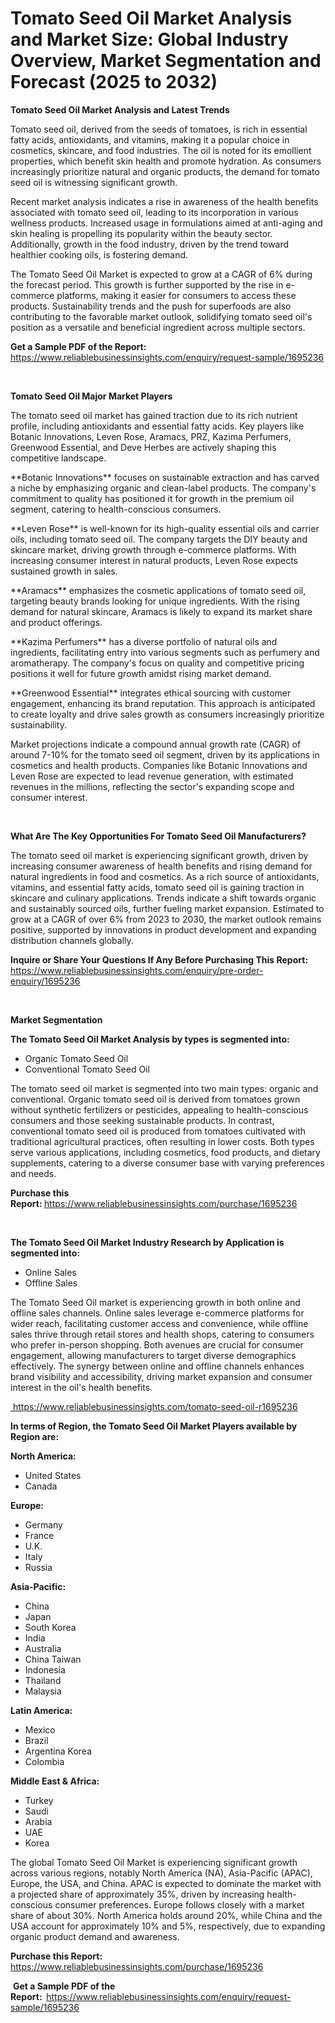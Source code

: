 <p><h1>Tomato Seed Oil Market Analysis and Market Size: Global Industry Overview, Market Segmentation and Forecast (2025 to 2032)</h1></p><p><strong>Tomato Seed Oil Market Analysis and Latest Trends</strong></p>
<p><p>Tomato seed oil, derived from the seeds of tomatoes, is rich in essential fatty acids, antioxidants, and vitamins, making it a popular choice in cosmetics, skincare, and food industries. The oil is noted for its emollient properties, which benefit skin health and promote hydration. As consumers increasingly prioritize natural and organic products, the demand for tomato seed oil is witnessing significant growth.</p><p>Recent market analysis indicates a rise in awareness of the health benefits associated with tomato seed oil, leading to its incorporation in various wellness products. Increased usage in formulations aimed at anti-aging and skin healing is propelling its popularity within the beauty sector. Additionally, growth in the food industry, driven by the trend toward healthier cooking oils, is fostering demand.</p><p>The Tomato Seed Oil Market is expected to grow at a CAGR of 6% during the forecast period. This growth is further supported by the rise in e-commerce platforms, making it easier for consumers to access these products. Sustainability trends and the push for superfoods are also contributing to the favorable market outlook, solidifying tomato seed oil's position as a versatile and beneficial ingredient across multiple sectors.</p></p>
<p><strong>Get a Sample PDF of the Report:&nbsp;</strong> <a href="https://www.reliablebusinessinsights.com/enquiry/request-sample/1695236?utm_campaign=3101&utm_medium=2&utm_source=Github&utm_content=ia&utm_term=15042025&utm_id=tomato-seed-oil">https://www.reliablebusinessinsights.com/enquiry/request-sample/1695236</a></p>
<p>&nbsp;</p>
<p><strong>Tomato Seed Oil Major Market Players</strong></p>
<p><p>The tomato seed oil market has gained traction due to its rich nutrient profile, including antioxidants and essential fatty acids. Key players like Botanic Innovations, Leven Rose, Aramacs, PRZ, Kazima Perfumers, Greenwood Essential, and Deve Herbes are actively shaping this competitive landscape.</p><p>**Botanic Innovations** focuses on sustainable extraction and has carved a niche by emphasizing organic and clean-label products. The company's commitment to quality has positioned it for growth in the premium oil segment, catering to health-conscious consumers. </p><p>**Leven Rose** is well-known for its high-quality essential oils and carrier oils, including tomato seed oil. The company targets the DIY beauty and skincare market, driving growth through e-commerce platforms. With increasing consumer interest in natural products, Leven Rose expects sustained growth in sales.</p><p>**Aramacs** emphasizes the cosmetic applications of tomato seed oil, targeting beauty brands looking for unique ingredients. With the rising demand for natural skincare, Aramacs is likely to expand its market share and product offerings.</p><p>**Kazima Perfumers** has a diverse portfolio of natural oils and ingredients, facilitating entry into various segments such as perfumery and aromatherapy. The company's focus on quality and competitive pricing positions it well for future growth amidst rising market demand.</p><p>**Greenwood Essential** integrates ethical sourcing with customer engagement, enhancing its brand reputation. This approach is anticipated to create loyalty and drive sales growth as consumers increasingly prioritize sustainability.</p><p>Market projections indicate a compound annual growth rate (CAGR) of around 7-10% for the tomato seed oil segment, driven by its applications in cosmetics and health products. Companies like Botanic Innovations and Leven Rose are expected to lead revenue generation, with estimated revenues in the millions, reflecting the sector's expanding scope and consumer interest.</p></p>
<p>&nbsp;</p>
<p><strong>What Are The Key Opportunities For Tomato Seed Oil Manufacturers?</strong></p>
<p><p>The tomato seed oil market is experiencing significant growth, driven by increasing consumer awareness of health benefits and rising demand for natural ingredients in food and cosmetics. As a rich source of antioxidants, vitamins, and essential fatty acids, tomato seed oil is gaining traction in skincare and culinary applications. Trends indicate a shift towards organic and sustainably sourced oils, further fueling market expansion. Estimated to grow at a CAGR of over 6% from 2023 to 2030, the market outlook remains positive, supported by innovations in product development and expanding distribution channels globally.</p></p>
<p><strong>Inquire or Share Your Questions If Any Before Purchasing This Report:</strong> <a href="https://www.reliablebusinessinsights.com/enquiry/pre-order-enquiry/1695236?utm_campaign=3101&utm_medium=2&utm_source=Github&utm_content=ia&utm_term=15042025&utm_id=tomato-seed-oil">https://www.reliablebusinessinsights.com/enquiry/pre-order-enquiry/1695236</a></p>
<p>&nbsp;</p>
<p><strong>Market Segmentation</strong></p>
<p><strong>The Tomato Seed Oil Market Analysis by types is segmented into:</strong></p>
<p><ul><li>Organic Tomato Seed Oil</li><li>Conventional Tomato Seed Oil</li></ul></p>
<p><p>The tomato seed oil market is segmented into two main types: organic and conventional. Organic tomato seed oil is derived from tomatoes grown without synthetic fertilizers or pesticides, appealing to health-conscious consumers and those seeking sustainable products. In contrast, conventional tomato seed oil is produced from tomatoes cultivated with traditional agricultural practices, often resulting in lower costs. Both types serve various applications, including cosmetics, food products, and dietary supplements, catering to a diverse consumer base with varying preferences and needs.</p></p>
<p><strong>Purchase this Report:&nbsp;</strong><a href="https://www.reliablebusinessinsights.com/purchase/1695236?utm_campaign=3101&utm_medium=2&utm_source=Github&utm_content=ia&utm_term=15042025&utm_id=tomato-seed-oil">https://www.reliablebusinessinsights.com/purchase/1695236</a></p>
<p>&nbsp;</p>
<p><strong>The Tomato Seed Oil Market Industry Research by Application is segmented into:</strong></p>
<p><ul><li>Online Sales</li><li>Offline Sales</li></ul></p>
<p><p>The Tomato Seed Oil market is experiencing growth in both online and offline sales channels. Online sales leverage e-commerce platforms for wider reach, facilitating customer access and convenience, while offline sales thrive through retail stores and health shops, catering to consumers who prefer in-person shopping. Both avenues are crucial for consumer engagement, allowing manufacturers to target diverse demographics effectively. The synergy between online and offline channels enhances brand visibility and accessibility, driving market expansion and consumer interest in the oil's health benefits.</p></p>
<p><a href="https://www.reliablebusinessinsights.com/tomato-seed-oil-r1695236?utm_campaign=3101&utm_medium=2&utm_source=Github&utm_content=ia&utm_term=15042025&utm_id=tomato-seed-oil">&nbsp;https://www.reliablebusinessinsights.com/tomato-seed-oil-r1695236</a></p>
<p><strong>In terms of Region, the Tomato Seed Oil Market Players available by Region are:</strong></p>
<p>
    <p> <strong> North America: </strong>
        <ul>
            <li>United States</li>
            <li>Canada</li>
        </ul>
        </p> 
    <p> <strong> Europe: </strong>
        <ul>
            <li>Germany</li>
            <li>France</li>
            <li>U.K.</li>
            <li>Italy</li>
            <li>Russia</li>
        </ul>
        </p> 
    <p> <strong> Asia-Pacific: </strong>
        <ul>
            <li>China</li>
            <li>Japan</li>
            <li>South Korea</li>
            <li>India</li>
            <li>Australia</li>
            <li>China Taiwan</li>
            <li>Indonesia</li>
            <li>Thailand</li>
            <li>Malaysia</li>
        </ul>
        </p> 
    <p> <strong> Latin America: </strong>
        <ul>
            <li>Mexico</li>
            <li>Brazil</li>
            <li>Argentina Korea</li>
            <li>Colombia</li>
        </ul>
        </p> 
    <p> <strong> Middle East & Africa: </strong>
        <ul>
            <li>Turkey</li>
            <li>Saudi</li>
            <li>Arabia</li>
            <li>UAE</li>
            <li>Korea</li>
        </ul>
    </p>
    </p>
<p><p>The global Tomato Seed Oil Market is experiencing significant growth across various regions, notably North America (NA), Asia-Pacific (APAC), Europe, the USA, and China. APAC is expected to dominate the market with a projected share of approximately 35%, driven by increasing health-conscious consumer preferences. Europe follows closely with a market share of about 30%. North America holds around 20%, while China and the USA account for approximately 10% and 5%, respectively, due to expanding organic product demand and awareness.</p></p>
<p><strong>Purchase this Report: </strong><a href="https://www.reliablebusinessinsights.com/purchase/1695236?utm_campaign=3101&utm_medium=2&utm_source=Github&utm_content=ia&utm_term=15042025&utm_id=tomato-seed-oil">https://www.reliablebusinessinsights.com/purchase/1695236</a></p>
<p>&nbsp;<strong>Get a Sample PDF of the Report:&nbsp;&nbsp;</strong><a href="https://www.reliablebusinessinsights.com/enquiry/request-sample/1695236?utm_campaign=3101&utm_medium=2&utm_source=Github&utm_content=ia&utm_term=15042025&utm_id=tomato-seed-oil">https://www.reliablebusinessinsights.com/enquiry/request-sample/1695236</a></p>
<p><strong></strong></p>
<p><p></p><p></p><p></p></p>